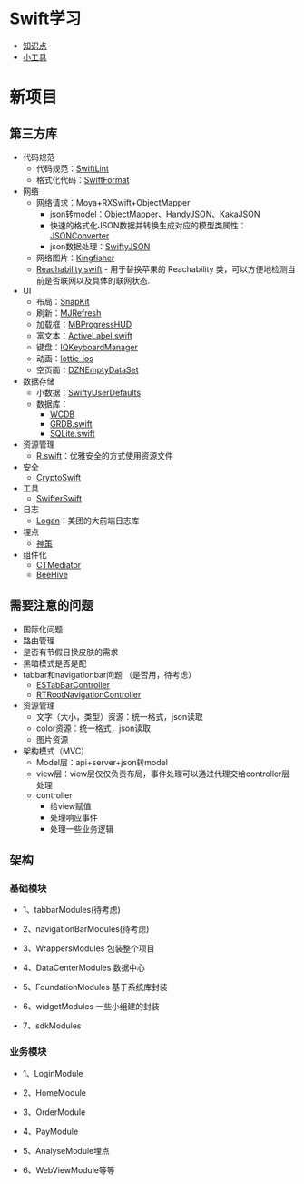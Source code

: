 # Swift学习

  
 - [知识点](https://github.com/SunshineBrother/SwiftTools/blob/master/知识点.md)
- [小工具](https://github.com/SunshineBrother/SwiftTools/blob/master/tools.md)

# 新项目

## 第三方库

- 代码规范
  - 代码规范：[SwiftLint](https://github.com/realm/SwiftLint)
  - 格式化代码：[SwiftFormat](https://github.com/nicklockwood/SwiftFormat)
- 网络
  - 网络请求：Moya+RXSwift+ObjectMapper 
    - json转model：ObjectMapper、HandyJSON、KakaJSON 
    - 快速的格式化JSON数据并转换生成对应的模型类属性：[JSONConverter](https://github.com/DevYao/JSONConverter)
    - json数据处理：[SwiftyJSON](https://github.com/SwiftyJSON/SwiftyJSON)
  - 网络图片：[Kingfisher](https://github.com/onevcat/Kingfisher)
  - [Reachability.swift](https://github.com/ashleymills/Reachability.swift) - 用于替换苹果的 Reachability 类，可以方便地检测当前是否联网以及具体的联网状态.
- UI
  - 布局：[SnapKit](https://github.com/SnapKit/SnapKit)
  - 刷新：[MJRefresh](https://github.com/CoderMJLee/MJRefresh)
  - 加载框：[MBProgressHUD](https://github.com/jdg/MBProgressHUD)
  - 富文本：[ActiveLabel.swift](https://github.com/optonaut/ActiveLabel.swift)
  - 键盘：[IQKeyboardManager](https://links.jianshu.com/go?to=https%3A%2F%2Fgithub.com%2Fhackiftekhar%2FIQKeyboardManager)
  - 动画：[lottie-ios](https://github.com/airbnb/lottie-ios)
  - 空页面：[DZNEmptyDataSet](https://link.zhihu.com/?target=https%3A//github.com/dzenbot/DZNEmptyDataSet)
- 数据存储
  - 小数据：[SwiftyUserDefaults](https://github.com/sunshinejr/SwiftyUserDefaults)
  - 数据库：
    - [WCDB](https://github.com/Tencent/wcdb)
    - [GRDB.swift](https://github.com/groue/GRDB.swift)
    - [SQLite.swift](https://github.com/stephencelis/SQLite.swift)
- 资源管理
  - [R.swift](https://github.com/mac-cain13/R.swift)：优雅安全的方式使用资源文件
- 安全
  - [CryptoSwift](https://github.com/krzyzanowskim/CryptoSwift)
- 工具
  - [SwifterSwift](https://github.com/SwifterSwift/SwifterSwift)
- 日志
  - [Logan](https://github.com/Meituan-Dianping/Logan)：美团的大前端日志库
- 埋点
  - [神策](https://manual.sensorsdata.cn/sa/latest/page-1573910.html)
- 组件化
  - [CTMediator](https://github.com/casatwy/CTMediator)
  - [ BeeHive](https://github.com/alibaba/BeeHive)
  



## 需要注意的问题

- 国际化问题
- 路由管理
- 是否有节假日换皮肤的需求
- 黑暗模式是否是配
- tabbar和navigationbar问题 （是否用，待考虑）
  - [ESTabBarController](https://github.com/eggswift/ESTabBarController)
  - [RTRootNavigationController](https://github.com/rickytan/RTRootNavigationController)
- 资源管理
  - 文字（大小，类型）资源：统一格式，json读取
  - color资源：统一格式，json读取
  - 图片资源
- 架构模式（MVC）
  - Model层：api+server+json转model
  - view层：view层仅仅负责布局，事件处理可以通过代理交给controller层处理
  - controller
    - 给view赋值
    - 处理响应事件
    - 处理一些业务逻辑



## 架构

### 基础模块

- 1、tabbarModules(待考虑)

- 2、navigationBarModules(待考虑)

- 3、WrappersModules 包装整个项目

- 4、DataCenterModules 数据中心

- 5、FoundationModules 基于系统库封装

- 6、widgetModules 一些小组建的封装

- 7、sdkModules 

  

### 业务模块

- 1、LoginModule

- 2、HomeModule

- 3、OrderModule

- 4、PayModule

- 5、AnalyseModule埋点

- 6、WebViewModule等等









